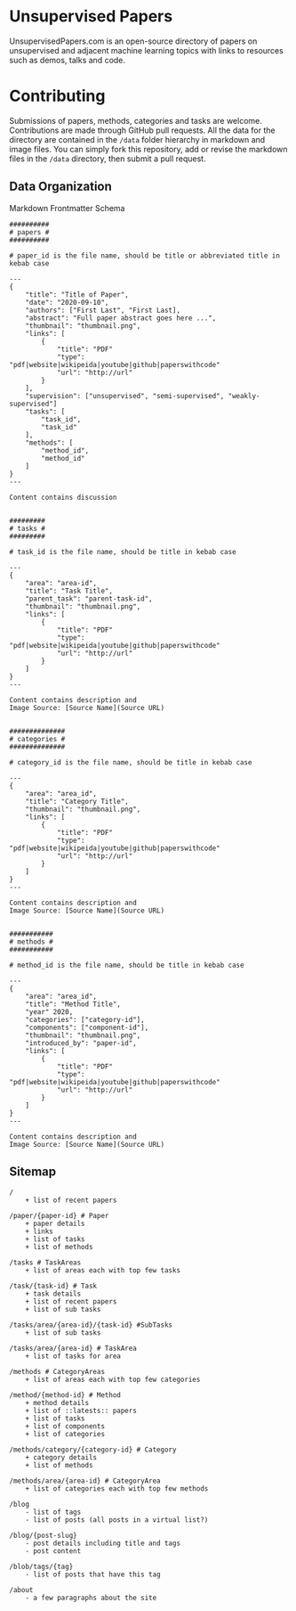 # Unsupervised Papers

UnsupervisedPapers.com is an open-source directory of papers on unsupervised and adjacent machine learning topics with links to resources such as demos, talks and code.

# Contributing

Submissions of papers, methods, categories and tasks are welcome. Contributions are made through GitHub pull requests. All the data for the directory are contained in the `/data` folder hierarchy in markdown and image files. You can simply fork this repository, add or revise the markdown files in the `/data` directory, then submit a pull request.

## Data Organization

Markdown Frontmatter Schema 
```
##########
# papers #
##########

# paper_id is the file name, should be title or abbreviated title in kebab case

---
{
	"title": "Title of Paper",
	"date": "2020-09-10",
	"authors": ["First Last", "First Last],
	"abstract": "Full paper abstract goes here ...",
	"thumbnail": "thumbnail.png",
	"links": [
		{
			"title": "PDF"
			"type": "pdf|website|wikipeida|youtube|github|paperswithcode"
			"url": "http://url"
		}
	],
	"supervision": ["unsupervised", "semi-supervised", "weakly-supervised"]
	"tasks": [
		"task_id", 
		"task_id"
	],
	"methods": [
		"method_id",
		"method_id"
	]
}
---

Content contains discussion


#########
# tasks #
#########

# task_id is the file name, should be title in kebab case

---
{
	"area": "area-id",
	"title": "Task Title",    
	"parent_task": "parent-task-id",
	"thumbnail": "thumbnail.png",
    "links": [
		{
			"title": "PDF"
			"type": "pdf|website|wikipeida|youtube|github|paperswithcode"
			"url": "http://url"
		}
  	]
}
---

Content contains description and 
Image Source: [Source Name](Source URL)


##############
# categories #
##############

# category_id is the file name, should be title in kebab case

---
{
	"area": "area_id",
	"title": "Category Title",  
	"thumbnail": "thumbnail.png",
	"links": [
		{
			"title": "PDF"
			"type": "pdf|website|wikipeida|youtube|github|paperswithcode"
			"url": "http://url"
		}
  	]
}
---

Content contains description and 
Image Source: [Source Name](Source URL)


###########
# methods #
###########

# method_id is the file name, should be title in kebab case

---
{
	"area": "area_id",
	"title": "Method Title",  
	"year" 2020,
	"categories": ["category-id"],
	"components": ["component-id"],
	"thumbnail": "thumbnail.png",
	"introduced_by": "paper-id",
	"links": [
		{
			"title": "PDF"
			"type": "pdf|website|wikipeida|youtube|github|paperswithcode"
			"url": "http://url"
		}
  	]
}
---

Content contains description and 
Image Source: [Source Name](Source URL)

```




## Sitemap

```
/
	+ list of recent papers
	
/paper/{paper-id} # Paper
	+ paper details
	+ links
	+ list of tasks
	+ list of methods

/tasks # TaskAreas
	+ list of areas each with top few tasks
	
/task/{task-id} # Task
	+ task details
	+ list of recent papers
	+ list of sub tasks
	
/tasks/area/{area-id}/{task-id} #SubTasks
	+ list of sub tasks

/tasks/area/{area-id} # TaskArea
	+ list of tasks for area

/methods # CategoryAreas
	+ list of areas each with top few categories	

/method/{method-id} # Method
	+ method details
	+ list of ::latests:: papers
	+ list of tasks
	+ list of components
	+ list of categories

/methods/category/{category-id} # Category
	+ category details
	+ list of methods

/methods/area/{area-id} # CategoryArea
	+ list of categories each with top few methods
	
/blog
	- list of tags
	- list of posts (all posts in a virtual list?)

/blog/{post-slug}
	- post details including title and tags
	- post content

/blob/tags/{tag}
	- list of posts that have this tag

/about
	- a few paragraphs about the site
```


